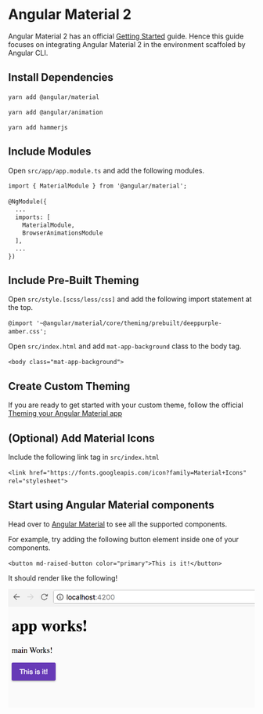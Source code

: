 # Angular Material 2

Angular Material 2 has an official [Getting Started](https://github.com/angular/material2/blob/master/guides/getting-started.md) guide. Hence this guide focuses on integrating Angular Material 2 in the environment scaffoled by Angular CLI.

## Install Dependencies

`yarn add @angular/material`

`yarn add @angular/animation`

`yarn add hammerjs`

## Include Modules

Open `src/app/app.module.ts` and add the following modules.

```
import { MaterialModule } from '@angular/material';

@NgModule({
  ...
  imports: [
    MaterialModule,
    BrowserAnimationsModule
  ],
  ...
})

```

## Include Pre-Built Theming

Open `src/style.[scss/less/css]` and add the following import statement at the top.

`@import '~@angular/material/core/theming/prebuilt/deeppurple-amber.css';`

Open `src/index.html` and add `mat-app-background` class to the body tag.

`<body class="mat-app-background">`

## Create Custom Theming

If you are ready to get started with your custom theme, follow the official [Theming your Angular Material app](https://github.com/angular/material2/blob/master/guides/theming.md)

## (Optional) Add Material Icons

Include the following link tag in `src/index.html`

`<link href="https://fonts.googleapis.com/icon?family=Material+Icons" rel="stylesheet">`

## Start using Angular Material components

Head over to [Angular Material](https://material.angular.io/components) to see all the supported components.

For example, try adding the following button element inside one of your components.

`<button md-raised-button color="primary">This is it!</button>`

It should render like the following!

![Angular Material](assets/angular-material.png)
